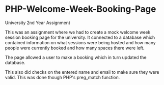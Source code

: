# PHP-Welcome-Week-Booking-Page
 University 2nd Year Assignment

This was an assignment where we had to create a mock welcome week session booking page for the university. It connected to a database which contained information on what sessions were being hosted and how many people were currently booked and how many spaces there were left.

The page allowed a user to make a booking which in turn updated the database.

This also did checks on the entered name and email to make sure they were valid. This was done though PHP's preg_match function.
